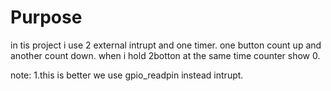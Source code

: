 

# Purpose

in tis project i use 2 external intrupt and one timer.
one button count up and another count down.
when i hold 2botton at the same time counter show 0.

   note: 
     1.this is better we use gpio_readpin instead intrupt.
     
